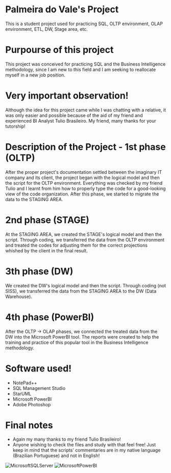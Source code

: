 # Palmeira do Vale's Project
This is a student project used for practicing SQL, OLTP environment, OLAP environment, ETL, DW, Stage area, etc. 

# Purpourse of this project
This project was conceived for practicing SQL and the Business Intelligence methodology, since I am new to this field and I am seeking to reallocate myself in a new job position. 

# Very important observation!
Although the idea for this project came while I was chatting with a relative, it was only easier and possible because of the aid of my friend and experienced BI Analyst Tulio Brasileiro. My friend, many thanks for your tutorship!

# Description of the Project - 1st phase (OLTP)
After the proper project's documentation settled between the imaginary IT company and its client, the project began with the logical model and then the script for the OLTP environment. Everything was checked by my friend Tulio and I learnt from him how to properly type the code for a good-looking view of the code organization. After this phase, we started to migrate the data to the STAGING AREA.

# 2nd phase (STAGE)
At the STAGING AREA, we created the STAGE's logical model and then the script. Through coding, we transferred the data from the OLTP environment and treated the codes for adjusting them for the correct projections whished by the client in the final result.

# 3th phase (DW)
We created the DW's logical model and then the script. Through coding (not SISS), we transferred the data from the STAGING AREA to the DW (Data Warehouse). 

# 4th phase (PowerBI)
After the OLTP -> OLAP phases, we connected the treated data from the DW into the Microsoft PowerBI tool. The reports were created to help the training and practice of this popular tool in the Business Intelligence methodology. 

# Software used!

- NotePad++
- SQL Management Studio
- StarUML
- Microsoft PowerBI
- Adobe Photoshop

# Final notes

- Again my many thanks to my friend Tulio Brasileiro!
- Anyone wishing to check the files and study with that feel free! Just keep in mind that the scripts' commentaries are in my native language (Brazilian Portuguese) and not in English! 

![MicrosoftSQLServer](https://img.shields.io/badge/Microsoft%20SQL%20Sever-CC2927?style=for-the-badge&logo=microsoft%20sql%20server&logoColor=white)
![MicrosoftPowerBI](https://img.shields.io/badge/PowerBI-F2C811?style=for-the-badge&logo=Power%20BI&logoColor=white)
